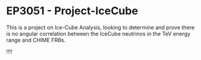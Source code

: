 # EP3051 - Project-IceCube
This is a project on Ice-Cube Analysis, looking to determine and prove there is no angular correlation between the IceCube neutrinos in the TeV energy range and CHIME FRBs. 

!!!!
